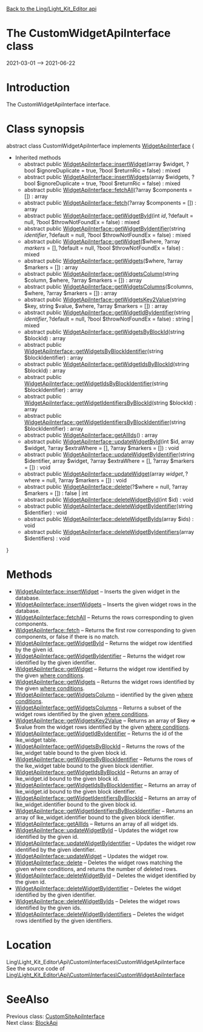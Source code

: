[Back to the Ling/Light_Kit_Editor api](https://github.com/lingtalfi/Light_Kit_Editor/blob/master/doc/api/Ling/Light_Kit_Editor.md)



The CustomWidgetApiInterface class
================
2021-03-01 --> 2021-06-22






Introduction
============

The CustomWidgetApiInterface interface.



Class synopsis
==============


abstract class <span class="pl-k">CustomWidgetApiInterface</span> implements [WidgetApiInterface](https://github.com/lingtalfi/Light_Kit_Editor/blob/master/doc/api/Ling/Light_Kit_Editor/Api/Generated/Interfaces/WidgetApiInterface.md) {

- Inherited methods
    - abstract public [WidgetApiInterface::insertWidget](https://github.com/lingtalfi/Light_Kit_Editor/blob/master/doc/api/Ling/Light_Kit_Editor/Api/Generated/Interfaces/WidgetApiInterface/insertWidget.md)(array $widget, ?bool $ignoreDuplicate = true, ?bool $returnRic = false) : mixed
    - abstract public [WidgetApiInterface::insertWidgets](https://github.com/lingtalfi/Light_Kit_Editor/blob/master/doc/api/Ling/Light_Kit_Editor/Api/Generated/Interfaces/WidgetApiInterface/insertWidgets.md)(array $widgets, ?bool $ignoreDuplicate = true, ?bool $returnRic = false) : mixed
    - abstract public [WidgetApiInterface::fetchAll](https://github.com/lingtalfi/Light_Kit_Editor/blob/master/doc/api/Ling/Light_Kit_Editor/Api/Generated/Interfaces/WidgetApiInterface/fetchAll.md)(?array $components = []) : array
    - abstract public [WidgetApiInterface::fetch](https://github.com/lingtalfi/Light_Kit_Editor/blob/master/doc/api/Ling/Light_Kit_Editor/Api/Generated/Interfaces/WidgetApiInterface/fetch.md)(?array $components = []) : array
    - abstract public [WidgetApiInterface::getWidgetById](https://github.com/lingtalfi/Light_Kit_Editor/blob/master/doc/api/Ling/Light_Kit_Editor/Api/Generated/Interfaces/WidgetApiInterface/getWidgetById.md)(int $id, ?$default = null, ?bool $throwNotFoundEx = false) : mixed
    - abstract public [WidgetApiInterface::getWidgetByIdentifier](https://github.com/lingtalfi/Light_Kit_Editor/blob/master/doc/api/Ling/Light_Kit_Editor/Api/Generated/Interfaces/WidgetApiInterface/getWidgetByIdentifier.md)(string $identifier, ?$default = null, ?bool $throwNotFoundEx = false) : mixed
    - abstract public [WidgetApiInterface::getWidget](https://github.com/lingtalfi/Light_Kit_Editor/blob/master/doc/api/Ling/Light_Kit_Editor/Api/Generated/Interfaces/WidgetApiInterface/getWidget.md)($where, ?array $markers = [], ?$default = null, ?bool $throwNotFoundEx = false) : mixed
    - abstract public [WidgetApiInterface::getWidgets](https://github.com/lingtalfi/Light_Kit_Editor/blob/master/doc/api/Ling/Light_Kit_Editor/Api/Generated/Interfaces/WidgetApiInterface/getWidgets.md)($where, ?array $markers = []) : array
    - abstract public [WidgetApiInterface::getWidgetsColumn](https://github.com/lingtalfi/Light_Kit_Editor/blob/master/doc/api/Ling/Light_Kit_Editor/Api/Generated/Interfaces/WidgetApiInterface/getWidgetsColumn.md)(string $column, $where, ?array $markers = []) : array
    - abstract public [WidgetApiInterface::getWidgetsColumns](https://github.com/lingtalfi/Light_Kit_Editor/blob/master/doc/api/Ling/Light_Kit_Editor/Api/Generated/Interfaces/WidgetApiInterface/getWidgetsColumns.md)($columns, $where, ?array $markers = []) : array
    - abstract public [WidgetApiInterface::getWidgetsKey2Value](https://github.com/lingtalfi/Light_Kit_Editor/blob/master/doc/api/Ling/Light_Kit_Editor/Api/Generated/Interfaces/WidgetApiInterface/getWidgetsKey2Value.md)(string $key, string $value, $where, ?array $markers = []) : array
    - abstract public [WidgetApiInterface::getWidgetIdByIdentifier](https://github.com/lingtalfi/Light_Kit_Editor/blob/master/doc/api/Ling/Light_Kit_Editor/Api/Generated/Interfaces/WidgetApiInterface/getWidgetIdByIdentifier.md)(string $identifier, ?$default = null, ?bool $throwNotFoundEx = false) : string | mixed
    - abstract public [WidgetApiInterface::getWidgetsByBlockId](https://github.com/lingtalfi/Light_Kit_Editor/blob/master/doc/api/Ling/Light_Kit_Editor/Api/Generated/Interfaces/WidgetApiInterface/getWidgetsByBlockId.md)(string $blockId) : array
    - abstract public [WidgetApiInterface::getWidgetsByBlockIdentifier](https://github.com/lingtalfi/Light_Kit_Editor/blob/master/doc/api/Ling/Light_Kit_Editor/Api/Generated/Interfaces/WidgetApiInterface/getWidgetsByBlockIdentifier.md)(string $blockIdentifier) : array
    - abstract public [WidgetApiInterface::getWidgetIdsByBlockId](https://github.com/lingtalfi/Light_Kit_Editor/blob/master/doc/api/Ling/Light_Kit_Editor/Api/Generated/Interfaces/WidgetApiInterface/getWidgetIdsByBlockId.md)(string $blockId) : array
    - abstract public [WidgetApiInterface::getWidgetIdsByBlockIdentifier](https://github.com/lingtalfi/Light_Kit_Editor/blob/master/doc/api/Ling/Light_Kit_Editor/Api/Generated/Interfaces/WidgetApiInterface/getWidgetIdsByBlockIdentifier.md)(string $blockIdentifier) : array
    - abstract public [WidgetApiInterface::getWidgetIdentifiersByBlockId](https://github.com/lingtalfi/Light_Kit_Editor/blob/master/doc/api/Ling/Light_Kit_Editor/Api/Generated/Interfaces/WidgetApiInterface/getWidgetIdentifiersByBlockId.md)(string $blockId) : array
    - abstract public [WidgetApiInterface::getWidgetIdentifiersByBlockIdentifier](https://github.com/lingtalfi/Light_Kit_Editor/blob/master/doc/api/Ling/Light_Kit_Editor/Api/Generated/Interfaces/WidgetApiInterface/getWidgetIdentifiersByBlockIdentifier.md)(string $blockIdentifier) : array
    - abstract public [WidgetApiInterface::getAllIds](https://github.com/lingtalfi/Light_Kit_Editor/blob/master/doc/api/Ling/Light_Kit_Editor/Api/Generated/Interfaces/WidgetApiInterface/getAllIds.md)() : array
    - abstract public [WidgetApiInterface::updateWidgetById](https://github.com/lingtalfi/Light_Kit_Editor/blob/master/doc/api/Ling/Light_Kit_Editor/Api/Generated/Interfaces/WidgetApiInterface/updateWidgetById.md)(int $id, array $widget, ?array $extraWhere = [], ?array $markers = []) : void
    - abstract public [WidgetApiInterface::updateWidgetByIdentifier](https://github.com/lingtalfi/Light_Kit_Editor/blob/master/doc/api/Ling/Light_Kit_Editor/Api/Generated/Interfaces/WidgetApiInterface/updateWidgetByIdentifier.md)(string $identifier, array $widget, ?array $extraWhere = [], ?array $markers = []) : void
    - abstract public [WidgetApiInterface::updateWidget](https://github.com/lingtalfi/Light_Kit_Editor/blob/master/doc/api/Ling/Light_Kit_Editor/Api/Generated/Interfaces/WidgetApiInterface/updateWidget.md)(array $widget, ?$where = null, ?array $markers = []) : void
    - abstract public [WidgetApiInterface::delete](https://github.com/lingtalfi/Light_Kit_Editor/blob/master/doc/api/Ling/Light_Kit_Editor/Api/Generated/Interfaces/WidgetApiInterface/delete.md)(?$where = null, ?array $markers = []) : false | int
    - abstract public [WidgetApiInterface::deleteWidgetById](https://github.com/lingtalfi/Light_Kit_Editor/blob/master/doc/api/Ling/Light_Kit_Editor/Api/Generated/Interfaces/WidgetApiInterface/deleteWidgetById.md)(int $id) : void
    - abstract public [WidgetApiInterface::deleteWidgetByIdentifier](https://github.com/lingtalfi/Light_Kit_Editor/blob/master/doc/api/Ling/Light_Kit_Editor/Api/Generated/Interfaces/WidgetApiInterface/deleteWidgetByIdentifier.md)(string $identifier) : void
    - abstract public [WidgetApiInterface::deleteWidgetByIds](https://github.com/lingtalfi/Light_Kit_Editor/blob/master/doc/api/Ling/Light_Kit_Editor/Api/Generated/Interfaces/WidgetApiInterface/deleteWidgetByIds.md)(array $ids) : void
    - abstract public [WidgetApiInterface::deleteWidgetByIdentifiers](https://github.com/lingtalfi/Light_Kit_Editor/blob/master/doc/api/Ling/Light_Kit_Editor/Api/Generated/Interfaces/WidgetApiInterface/deleteWidgetByIdentifiers.md)(array $identifiers) : void

}






Methods
==============

- [WidgetApiInterface::insertWidget](https://github.com/lingtalfi/Light_Kit_Editor/blob/master/doc/api/Ling/Light_Kit_Editor/Api/Generated/Interfaces/WidgetApiInterface/insertWidget.md) &ndash; Inserts the given widget in the database.
- [WidgetApiInterface::insertWidgets](https://github.com/lingtalfi/Light_Kit_Editor/blob/master/doc/api/Ling/Light_Kit_Editor/Api/Generated/Interfaces/WidgetApiInterface/insertWidgets.md) &ndash; Inserts the given widget rows in the database.
- [WidgetApiInterface::fetchAll](https://github.com/lingtalfi/Light_Kit_Editor/blob/master/doc/api/Ling/Light_Kit_Editor/Api/Generated/Interfaces/WidgetApiInterface/fetchAll.md) &ndash; Returns the rows corresponding to given components.
- [WidgetApiInterface::fetch](https://github.com/lingtalfi/Light_Kit_Editor/blob/master/doc/api/Ling/Light_Kit_Editor/Api/Generated/Interfaces/WidgetApiInterface/fetch.md) &ndash; Returns the first row corresponding to given components, or false if there is no match.
- [WidgetApiInterface::getWidgetById](https://github.com/lingtalfi/Light_Kit_Editor/blob/master/doc/api/Ling/Light_Kit_Editor/Api/Generated/Interfaces/WidgetApiInterface/getWidgetById.md) &ndash; Returns the widget row identified by the given id.
- [WidgetApiInterface::getWidgetByIdentifier](https://github.com/lingtalfi/Light_Kit_Editor/blob/master/doc/api/Ling/Light_Kit_Editor/Api/Generated/Interfaces/WidgetApiInterface/getWidgetByIdentifier.md) &ndash; Returns the widget row identified by the given identifier.
- [WidgetApiInterface::getWidget](https://github.com/lingtalfi/Light_Kit_Editor/blob/master/doc/api/Ling/Light_Kit_Editor/Api/Generated/Interfaces/WidgetApiInterface/getWidget.md) &ndash; Returns the widget row identified by the given [where conditions](https://github.com/lingtalfi/SimplePdoWrapper#the-where-conditions).
- [WidgetApiInterface::getWidgets](https://github.com/lingtalfi/Light_Kit_Editor/blob/master/doc/api/Ling/Light_Kit_Editor/Api/Generated/Interfaces/WidgetApiInterface/getWidgets.md) &ndash; Returns the widget rows identified by the given [where conditions](https://github.com/lingtalfi/SimplePdoWrapper#the-where-conditions).
- [WidgetApiInterface::getWidgetsColumn](https://github.com/lingtalfi/Light_Kit_Editor/blob/master/doc/api/Ling/Light_Kit_Editor/Api/Generated/Interfaces/WidgetApiInterface/getWidgetsColumn.md) &ndash; identified by the given [where conditions](https://github.com/lingtalfi/SimplePdoWrapper#the-where-conditions).
- [WidgetApiInterface::getWidgetsColumns](https://github.com/lingtalfi/Light_Kit_Editor/blob/master/doc/api/Ling/Light_Kit_Editor/Api/Generated/Interfaces/WidgetApiInterface/getWidgetsColumns.md) &ndash; Returns a subset of the widget rows identified by the given [where conditions](https://github.com/lingtalfi/SimplePdoWrapper#the-where-conditions).
- [WidgetApiInterface::getWidgetsKey2Value](https://github.com/lingtalfi/Light_Kit_Editor/blob/master/doc/api/Ling/Light_Kit_Editor/Api/Generated/Interfaces/WidgetApiInterface/getWidgetsKey2Value.md) &ndash; Returns an array of $key => $value from the widget rows identified by the given [where conditions](https://github.com/lingtalfi/SimplePdoWrapper#the-where-conditions).
- [WidgetApiInterface::getWidgetIdByIdentifier](https://github.com/lingtalfi/Light_Kit_Editor/blob/master/doc/api/Ling/Light_Kit_Editor/Api/Generated/Interfaces/WidgetApiInterface/getWidgetIdByIdentifier.md) &ndash; Returns the id of the lke_widget table.
- [WidgetApiInterface::getWidgetsByBlockId](https://github.com/lingtalfi/Light_Kit_Editor/blob/master/doc/api/Ling/Light_Kit_Editor/Api/Generated/Interfaces/WidgetApiInterface/getWidgetsByBlockId.md) &ndash; Returns the rows of the lke_widget table bound to the given block id.
- [WidgetApiInterface::getWidgetsByBlockIdentifier](https://github.com/lingtalfi/Light_Kit_Editor/blob/master/doc/api/Ling/Light_Kit_Editor/Api/Generated/Interfaces/WidgetApiInterface/getWidgetsByBlockIdentifier.md) &ndash; Returns the rows of the lke_widget table bound to the given block identifier.
- [WidgetApiInterface::getWidgetIdsByBlockId](https://github.com/lingtalfi/Light_Kit_Editor/blob/master/doc/api/Ling/Light_Kit_Editor/Api/Generated/Interfaces/WidgetApiInterface/getWidgetIdsByBlockId.md) &ndash; Returns an array of lke_widget.id bound to the given block id.
- [WidgetApiInterface::getWidgetIdsByBlockIdentifier](https://github.com/lingtalfi/Light_Kit_Editor/blob/master/doc/api/Ling/Light_Kit_Editor/Api/Generated/Interfaces/WidgetApiInterface/getWidgetIdsByBlockIdentifier.md) &ndash; Returns an array of lke_widget.id bound to the given block identifier.
- [WidgetApiInterface::getWidgetIdentifiersByBlockId](https://github.com/lingtalfi/Light_Kit_Editor/blob/master/doc/api/Ling/Light_Kit_Editor/Api/Generated/Interfaces/WidgetApiInterface/getWidgetIdentifiersByBlockId.md) &ndash; Returns an array of lke_widget.identifier bound to the given block id.
- [WidgetApiInterface::getWidgetIdentifiersByBlockIdentifier](https://github.com/lingtalfi/Light_Kit_Editor/blob/master/doc/api/Ling/Light_Kit_Editor/Api/Generated/Interfaces/WidgetApiInterface/getWidgetIdentifiersByBlockIdentifier.md) &ndash; Returns an array of lke_widget.identifier bound to the given block identifier.
- [WidgetApiInterface::getAllIds](https://github.com/lingtalfi/Light_Kit_Editor/blob/master/doc/api/Ling/Light_Kit_Editor/Api/Generated/Interfaces/WidgetApiInterface/getAllIds.md) &ndash; Returns an array of all widget ids.
- [WidgetApiInterface::updateWidgetById](https://github.com/lingtalfi/Light_Kit_Editor/blob/master/doc/api/Ling/Light_Kit_Editor/Api/Generated/Interfaces/WidgetApiInterface/updateWidgetById.md) &ndash; Updates the widget row identified by the given id.
- [WidgetApiInterface::updateWidgetByIdentifier](https://github.com/lingtalfi/Light_Kit_Editor/blob/master/doc/api/Ling/Light_Kit_Editor/Api/Generated/Interfaces/WidgetApiInterface/updateWidgetByIdentifier.md) &ndash; Updates the widget row identified by the given identifier.
- [WidgetApiInterface::updateWidget](https://github.com/lingtalfi/Light_Kit_Editor/blob/master/doc/api/Ling/Light_Kit_Editor/Api/Generated/Interfaces/WidgetApiInterface/updateWidget.md) &ndash; Updates the widget row.
- [WidgetApiInterface::delete](https://github.com/lingtalfi/Light_Kit_Editor/blob/master/doc/api/Ling/Light_Kit_Editor/Api/Generated/Interfaces/WidgetApiInterface/delete.md) &ndash; Deletes the widget rows matching the given where conditions, and returns the number of deleted rows.
- [WidgetApiInterface::deleteWidgetById](https://github.com/lingtalfi/Light_Kit_Editor/blob/master/doc/api/Ling/Light_Kit_Editor/Api/Generated/Interfaces/WidgetApiInterface/deleteWidgetById.md) &ndash; Deletes the widget identified by the given id.
- [WidgetApiInterface::deleteWidgetByIdentifier](https://github.com/lingtalfi/Light_Kit_Editor/blob/master/doc/api/Ling/Light_Kit_Editor/Api/Generated/Interfaces/WidgetApiInterface/deleteWidgetByIdentifier.md) &ndash; Deletes the widget identified by the given identifier.
- [WidgetApiInterface::deleteWidgetByIds](https://github.com/lingtalfi/Light_Kit_Editor/blob/master/doc/api/Ling/Light_Kit_Editor/Api/Generated/Interfaces/WidgetApiInterface/deleteWidgetByIds.md) &ndash; Deletes the widget rows identified by the given ids.
- [WidgetApiInterface::deleteWidgetByIdentifiers](https://github.com/lingtalfi/Light_Kit_Editor/blob/master/doc/api/Ling/Light_Kit_Editor/Api/Generated/Interfaces/WidgetApiInterface/deleteWidgetByIdentifiers.md) &ndash; Deletes the widget rows identified by the given identifiers.





Location
=============
Ling\Light_Kit_Editor\Api\Custom\Interfaces\CustomWidgetApiInterface<br>
See the source code of [Ling\Light_Kit_Editor\Api\Custom\Interfaces\CustomWidgetApiInterface](https://github.com/lingtalfi/Light_Kit_Editor/blob/master/Api/Custom/Interfaces/CustomWidgetApiInterface.php)



SeeAlso
==============
Previous class: [CustomSiteApiInterface](https://github.com/lingtalfi/Light_Kit_Editor/blob/master/doc/api/Ling/Light_Kit_Editor/Api/Custom/Interfaces/CustomSiteApiInterface.md)<br>Next class: [BlockApi](https://github.com/lingtalfi/Light_Kit_Editor/blob/master/doc/api/Ling/Light_Kit_Editor/Api/Generated/Classes/BlockApi.md)<br>
